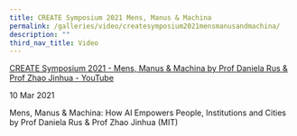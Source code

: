 ```yaml
---
title: CREATE Symposium 2021 Mens, Manus & Machina
permalink: /galleries/video/createsymposium2021mensmanusandmachina/
description: ""
third_nav_title: Video
---
```

[CREATE Symposium 2021 - Mens, Manus & Machina by Prof Daniela Rus & Prof Zhao Jinhua - YouTube](https://www.youtube.com/embed/h69TAyDPPZs?html5=1&rel=0)

10 Mar 2021


Mens, Manus & Machina: How AI Empowers People, Institutions and Cities by Prof Daniela Rus & Prof Zhao Jinhua (MIT)